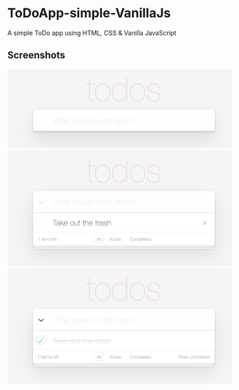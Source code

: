 # ToDoApp-simple-VanillaJs

A simple ToDo app using HTML, CSS & Vanilla JavaScript

## Screenshots
![Todo](./images/todos.png)
![Todo](./images/todos-2.png)
![Todo](./images/todos-1.png)
